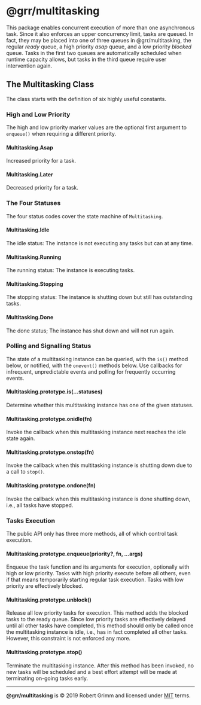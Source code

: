 # @grr/multitasking

This package enables concurrent execution of more than one asynchronous task.
Since it also enforces an upper concurrency limit, tasks are queued. In fact,
they may be placed into one of three queues in @grr/multitasking, the regular
_ready_ queue, a high priority _asap_ queue, and a low priority _blocked_ queue.
Tasks in the first two queues are automatically scheduled when runtime capacity
allows, but tasks in the third queue require user intervention again.

## The Multitasking Class

The class starts with the definition of six highly useful constants.

### High and Low Priority

The high and low priority marker values are the optional first argument to
`enqueue()` when requiring a different priority.

#### Multitasking.Asap

Increased priority for a task.

#### Multitasking.Later

Decreased priority for a task.


### The Four Statuses

The four status codes cover the state machine of `Multitasking`.

#### Multitasking.Idle

The idle status: The instance is not executing any tasks but can at any time.

#### Multitasking.Running

The running status: The instance is executing tasks.

#### Multitasking.Stopping

The stopping status: The instance is shutting down but still has outstanding
tasks.

#### Multitasking.Done

The done status; The instance has shut down and will not run again.


### Polling and Signalling Status

The state of a multitasking instance can be queried, with the `is()` method
below, or notified, with the `onevent()` methods below. Use callbacks for
infrequent, unpredictable events and polling for frequently occurring events.

#### Multitasking.prototype.is(...statuses)

Determine whether this multitasking instance has one of the given statuses.

#### Multitasking.prototype.onidle(fn)

Invoke the callback when this multitasking instance next reaches the idle state again.

#### Multitasking.prototype.onstop(fn)

Invoke the callback when this multitasking instance is shutting down due to a call to `stop()`.

#### Multitasking.prototype.ondone(fn)

Invoke the callback when this multitasking instance is done shutting down, i.e.,
all tasks have stopped.


### Tasks Execution

The public API only has three more methods, all of which control task execution.

#### Multitasking.prototype.enqueue(priority?, fn, ...args)

Enqueue the task function and its arguments for execution, optionally with high
or low priority. Tasks with high priority execute before all others, even if
that means temporarily starting regular task execution. Tasks with low priority
are effectively blocked.

#### Multitasking.prototype.unblock()

Release all low priority tasks for execution. This method adds the blocked tasks
to the ready queue. Since low priority tasks are effectively delayed until all
other tasks have completed, this method should only be called once the
multitasking instance is idle, i.e., has in fact completed all other tasks.
However, this constraint is not enforced any more.

#### Multitasking.prototype.stop()

Terminate the multitasking instance. After this method has been invoked, no new
tasks will be scheduled and a best effort attempt will be made at terminating
on-going tasks early.

---

__@grr/multitasking__ is © 2019 Robert Grimm and licensed under [MIT](LICENSE)
terms.
